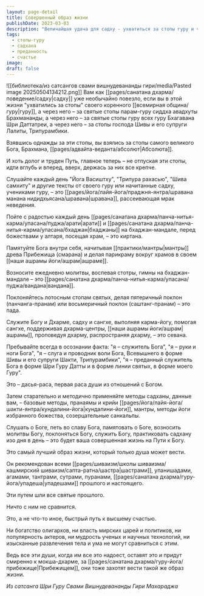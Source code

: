 ```yaml
---
layout: page-detail
title: Совершенный образ жизни
publishDate: 2023-03-03
description: "Величайшая удача для садху - ухватиться за стопы гуру и через него - за стопы Абсолюта. Совершенная жизнь на пути к Богу - это ежедневная практика: слушание учений, пение бхаджанов, памятование, молитвы, поклонение, служение и садхана. Такой образ жизни, наполненный преданностью и служением, - самый быстрый путь к высшему счастью, превосходящий любые мирские достижения."
tags:
  - стопы-гуру
  - садхана
  - преданность
  - счастье
image: 
draft: false
---
```

![[библиотека/из сатсангов свами вишнудевананды гири/media/Pasted image 20250504134212.png]]
 Вам как [[pages/санатана дхарма/поведение/садху|садху]] уже необычайно повезло, если вы в этой жизни "ухватились за стопы" своего коренного [[всемирная община/гуру|гуру]], а через него – за святые стопы парам-гуру сиддха авадхуты Брахмананды, а через него – за святые стопы гуру всех гуру Бхагавана Шри Даттатреи, а через него – за стопы господа Шивы и его супруги Лалиты, Трипурамбики.

 Взявшись однажды за эти стопы, вы взялись за стопы самого великого Бога, Брахмана, [[pages/адвайта-веданта/абсолют|Абсолюта]].

  
 И хоть долог и труден Путь, главное теперь – не отпуская эти стопы, идти вглубь и вперед, вверх, держась за них все крепче.

 Слушайте каждый день "Йога Васиштху", "Трипура рахасью", "Шива самхиту" и другие тексты от своего гуру или начитанные садху, учениками гуру, – это [[pages/йога/лайя-йога/праджня-янтра/шравана манана нидидхьясана/шравана|шравана]], рассеивающая мрак неведения.

  
 Пойте с радостью каждый день [[pages/санатана дхарма/панча-нитья-карма/упасана/пуджа/арати|арати]] и [[pages/санатана дхарма/панча-нитья-карма/упасана/бхаджан|бхаджаны]] на бхаджан-мандале, перед божествами у алтаря, посещая храм, – это киртана.

  
 Памятуйте Бога внутри себя, начитывая [[практики/мантры|мантры]] древа Прибежища (смарана) и делая парикраму вокруг храмов в своем [[наши ашрамы йоги/ашрам|ашраме]].

 Возносите ежедневно молитвы, воспевая стотры, гимны на бхаджан-мандале – это [[pages/санатана дхарма/панча-нитья-карма/упасана/пуджа/вандана|вандана]].

  
 Поклоняйтесь лотосным стопам святых, делая пятеричный поклон (панчанга-пранам) или восьмеричный поклон (саштанг-пранам) – это пада.

  
 Служите Богу и Дхарме, садху и сангхе, выполняя карма-йогу, помогая сангхе, поддерживая дхарма-центры, [[наши ашрамы йоги/ашрам|ашрамы]], проповедуя дхарму, распространяя дхарму, – это севана.

  
 Пребывайте всегда в осознании факта: "я – служитель Бога", "я – руки и ноги Бога", "я – слуга и проводник воли Бога, Всевышнего в форме Шивы и его супруги Шакти, Трипурамбики", "я – преданный служитель Бога в форме Шри Гуру Датты и в форме линии святых, в форме моего Гуру".

 Это – дасья-раса, первая раса души из отношений с Богом.

  
 Затем старательно и методично применяйте методы садханы, данные вам, – базовые методы, пранаямы и крийи [[pages/йога/лайя-йога/шакти-янтра/кундалини-йога|кундалини-йоги]], мантры, методы йоги избранного божества, созерцательные санкальпы.

 Слушать о Боге, петь во славу Бога, памятовать о Боге, возносить молитвы Богу, поклоняться Богу, служить Богу, практиковать садхану изо дня в день – это будет ваша совершенная жизнь на Пути к Богу.

 Это самый лучший образ жизни, который только душа может вести.

  
 Он рекомендован всеми [[pages/шиваизм/школы шиваизма/кашмирский шиваизм/сапта-ратна/шастра|шастрами]], упанишадами, агамами, тантрами, сутрами, пуранами, [[pages/санатана дхарма/гуру-йога/упадеша|упадешами]] прошлого и настоящего.

 Эти путем шли все святые прошлого.

 Ничто с ним не сравнится.

 Это, а не что-то иное, быстрый путь к высшему счастью.

 Ни богатство олигархов, ни власть мирских царей и политиков, ни популярность актеров, ни мудрость ученых и научных технологий, ни изысканные развлечения тела и ума не могут сравниться с этим.

 Ведь все эти души, когда им все это надоест, оставят это и придут смиренно к мокша-дхарме, за [[pages/санатана дхарма/гуру-йога/прибежище|Прибежищем]], они тоже захотят вести такой же образ жизни.

*Из сатсанга Шри Гуру Свами Вишнудевананды Гири Махараджа*